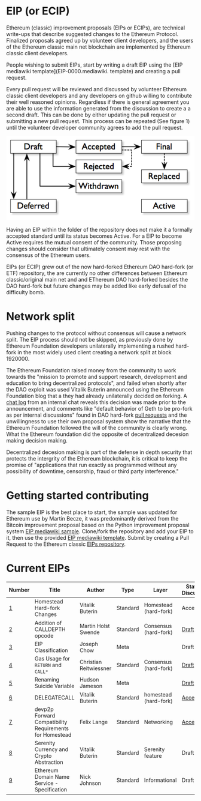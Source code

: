 # EIP (or ECIP)
Ethereum (classic) improvement proposals (EIPs or ECIPs), are technical write-ups that describe suggested changes to the Ethereum Protocol. Finalized proposals agreed up by volunteer client developers, and the users of the Ethereum classic main net blockchain are implemented by Ethereum classic client developers.

People wishing to submit EIPs, start by writing a draft EIP using the [EIP mediawiki template](EIP-0000.mediawiki.           template) and creating a pull request.

Every pull request will be reviewed and discussed by volunteer Ethereum classic client developers and any developers on github willing to contribute their well reasoned opinions. Regardless if there is general agreement you are able to use the information generated from the discussion to create a a second draft. This can be done by either updating the pull request or submitting a new pull request. This process can be repeated (See figure 1) until the volunteer developer community agrees to add the pull request.

![Figure 1: The cyclic process of proposal and review](./process.png
"Figure 1: The process of proposal and review")

Having an EIP within the folder of the repository does not make it a formally accepted standard until its status becomes Active. For a EIP to become Active requires the mutual consent of the community. Those proposing changes should consider that ultimately consent may rest with the consensus of the Ethereum users.

EIPs (or ECIP) grew out of the now hard-forked Ethereum DAO hard-fork (or ETF) repository, the are currently no other differences between Ethereum classic/original main net and and EThereum DAO hard-forked besides the DAO hard-fork but future changes may be added like early defusal of the difficulty bomb.

# Network split

Pushing changes to the protocol without consensus will cause
a network split. The EIP process should not be skipped, as previously done by Ethereum Foundation
developers unilaterally implementing a rushed hard-fork in the most
widely used client creating a network split at block 1920000.

The Ethereum Foundation raised money from the community to work towards
the "mission to promote and support research, development and education
to bring decentralized protocols", and failed when shortly after the DAO
exploit was used Vitalik Buterin announced using the Ethereum Foundation blog that a they had already
unilaterally decided on forking. A [chat log](http://pastebin.com/raw/aMKwQcHR) from an internal chat reveals this decision was made prior to the announcement, and comments like "default behavior of Geth to be pro-fork as per internal discussions" found in DAO hard-fork [pull requests](https://github.com/ethereum/go-ethereum/pull/2814) and the unwillingness to use their own proposal system show the narrative that the Ethereum Foundation followed the will of the community is clearly wrong. What the Ethereum foundation did the opposite of decentralized decesion making decision making. 

Decentralized decesion making is part of the defense in depth security that protects the intergrity of the Ethereum blockchain, it is critical to keep the promise of "applications that run exactly as programmed without any possibility of downtime, censorship, fraud or third party interference."

# Getting started contributing
The sample EIP is the best place to start, the sample was updated for Ethereum use by Martin Becze, it was predominantly derived from the Bitcoin improvement proposal based on the Python improvement proposal system [EIP mediawiki sample](./EIP-0000.mediawiki.sample). Clone/fork the repository and add your EIP to it, then use the provided [EIP mediawiki template](EIP-0000.mediawiki.template). Submit by creating a Pull Request to the Ethereum classic [EIPs repository](./EIPs).

# Current EIPs
| Number        |Title         | Author | Type  | Layer        | Status / Discussion |
| ------------- | ------------ | ------ | ----- | -------------| ------------------- |
| [1](EIPS/EIP-1001.mediawiki)    | Homestead Hard-fork Changes | Vitalik Buterin | Standard | Homestead (hard-fork) | Accepted |
| [2](EIPS/EIP-1002.mediawiki)    | Addition of CALLDEPTH opcode | Martin Holst Swende | Standard | Consensus (hard-fork) | [Draft](https://github.com/ethereum/EIPs/issues/25) |
| [3](EIPS/EIP-1003.mediawiki)    | EIP Classification | Joseph Chow | Meta | | Draft |
| [4](EIPS/EIP-1004.md)    | Gas Usage for `RETURN` and `CALL*` | Christian Reitwiessner | Standard | Consensus (hard-fork) | [Draft](https://github.com/ethereum/EIPs/issues/8) |
| [5](EIPS/EIP-1005.md)    | Renaming Suicide Variable | Hudson Jameson | Meta |  | [Draft](https://github.com/ethereum/EIPs/pull/42) |
| [6](EIPS/EIP-1006.md)    | DELEGATECALL | Vitalik Buterin | Standard | homestead (hard-fork) | [Accepted](https://github.com/ethereum/EIPs/issues/23) |
| [7](EIPS/EIP-1007.md)    | devp2p Forward Compatibility Requirements for Homestead | Felix Lange | Standard | Networking | [Accepted](https://github.com/ethereum/EIPs/pull/49) |
| [8](EIPS/EIP-1008.md)    | Serenity Currency and Crypto Abstraction | Vitalik Buterin | Standard | Serenity feature | Draft |
| [9](EIPS/EIP-1009.md)    | Ethereum Domain Name Service - Specification | Nick Johnson | Standard | Informational | Draft |
